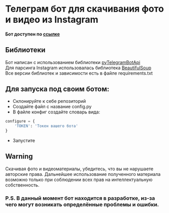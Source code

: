 # Телеграм бот для скачивания фото и видео из Instagram

#### Бот доступен по [ссылке](https://t.me/get_inst_content_bot)

## Библиотеки
Бот написан с использованием библиотеки [pyTelegramBotApi](https://github.com/eternnoir/pyTelegramBotAPI) <br/>
Для парсинга Instagram использовалась библиотека [BeautifulSoup](https://www.crummy.com/software/BeautifulSoup/bs4/doc/) <br/>
Все версии библиотек и зависимости есть в файле requirements.txt


## Для запуска под своим ботом:
* Склонируйте к себе репозиторий
* Создайте файл с название config.py
* В файле конфиг создайте словарь вида:
```python
configure = {
    'TOKEN': 'Токен вашего бота'
}
```
* Запустите

## Warning
Скачивая фото и видеоматериалы, убедитесь, что вы не нарушаете авторские права. 
Дальнейшее использование полученного материала возможно только при соблюдении всех прав на интеллектуальную собственность.

### P.S. В данный момент бот находится в разработке, из-за чего могут возникать определённые проблемы и ошибки.